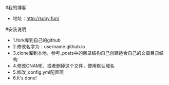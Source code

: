 #我的博客
*	地址：http://suby.fun/

#安装说明
*	1.fork库到自己的github
*	2.修改名字为：username.github.io
*	3.clone库到本地，参考_posts中的目录结构自己创建适合自己的文章目录结构
*	4.修改CNAME，或者删掉这个文件，使用默认域名
*	5.修改_config.yml配置项
*	6.It's done!